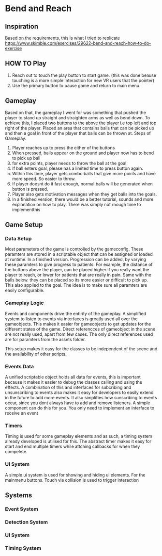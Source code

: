 # Bend and Reach

## Inspiration

Based on the requirements, this is what I tried to replicate https://www.skimble.com/exercises/29622-bend-and-reach-how-to-do-exercise 

## HOW TO Play
1. Reach out to touch the play button to start game. (this was done beause touching is a more simple interaction for new VR users that the pointer)
2. Use the primary button to pause game and return to main menu.

## Gameplay

Based on that, the gameplay I went for was something that pushed the player to stand up straight and straighten arms as well as bend down. 
To achieve this, I placed two buttons to the above the player i.e top left and top right of the player. Placed an area that contains balls that can be picked up and then a goal in front of the player that balls can be thrown at. 
 Steps of Gameplay:
 1. Player reaches up to press the either of the buttons
 2. When pressed, balls appear on the ground and player now has to bend to pick up ball
 3. for extra points, player needs to throw the ball at the goal. 
 4. If ball enters goal, please has a limited time to press button again. 
 5. Within this time, player gets combo balls that give more points and have more speed. So easier to throw. 
 6. If player doesnt do it fast enough, normal balls will be generated when button is pressed. 
 7. Player also gets motivation messages when they get balls into the goals.
 8. In a finished version, there would be a better tutorial, sounds and more explanation on how to play. There was simply not rnough time to implementthis 

## Game Setup

### Data Setup
Most parameters of the game is controlled by the gameconfig. These paramters are stored in a scriptable object that can be assigned or loaded at runtime. In a finished version. Progression can be added, by varying these paramters to give progress to patients. For example, the distance of the buttons above the player, can be placed higher if you really want the player to reach, or lower for patients that are really in pain. Same with the balls below. they can be placed so its more easier or difficult to pick up. This also applied to the goal.
The idea is to make sure all paramters are easily configurable.

### Gameplay Logic
Events and components drive the entirity of the gameplay. A simplified system to listen to events via interfaces is greatly used all over the gameobjects. This makes it easier for gameobjects to get updates for the different states of the game. 
Direct referencces of gameobject in the scene are not really used, apart from few cases. The only direct references used are for paramters from the assets folder. 

This setup makes it easy for the classes to be independent of the scene and the availability of other scripts. 

### Events Data 
A unified scriptable object holds all data for events, this is important because it makes it easier to debug the classes calling and using the effects. A combination of this and interfaces for subcribing and unsunscribing to events also makes it easy for developers to easily extend in the future to add more events. It also simplifies how sunscribing to events occur, since you dont always have to add and remove listeners. A simple component can do this for you. You only need to implement an interface to receive an event 

### Timers
Timing is used for some gameplay elements and as such, a timing system already developed is utilised for this. The abstract timer makes it easy for start and end multiple timers while attching callbacks for when they compelete.

### UI System
A simple ui system is used for showing and hiding ui elements. 
For the mainmenu buttons. Touch via collision is used to trigger interaction 

## Systems 

### Event System
### Detection System 
### UI System 
### Timing System
